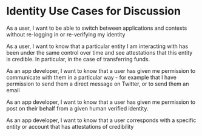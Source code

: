 # Identity Use Cases for Discussion

As a user, I want to be able to switch between applications and contexts without re-logging in or re-verifying my identity

As a user, I want to know that a particular entity I am interacting with has been under the same control over time and see attestations that this entity is credible.  In particular, in the case of transferring funds.

As an app developer, I want to know that a user has given me permission to communicate with them in a particular way - for example that I have permission to send them a direct message on Twitter, or to send them an email

As an app developer, I want to know that a user has given me permission to post on their behalf from a given human verified identity.

As an app developer, I want to know that a user corresponds with a specific entity or account that has attestations of credibility




